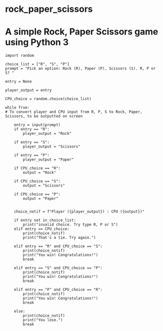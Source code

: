 # rock_paper_scissors
# A simple Rock, Paper Scissors game using Python 3

    import random 

    choice_list = ["R", "S", "P"]
    prompt = "Pick an option: Rock (R), Paper (P), Scissors (S). R, P or S? "

    entry = None

    player_output = entry

    CPU_choice = random.choice(choice_list)

    while True:
    # To convert player and CPU input from R, P, S to Rock, Paper, Scissors, to be outputted on screen
    
        entry = input(prompt)
        if entry == "R":
            player_output = "Rock"
    
        if entry == "S":
            player_output = "Scissors"
    
        if entry == "P":
            player_output = "Paper"

        if CPU_choice == "R":
            output = "Rock"
    
        if CPU_choice == "S":
            output = "Scissors"
    
        if CPU_choice == "P":
            output = "Paper"  
    

        choice_notif = f"Player ({player_output}) : CPU ({output})"

        if entry not in choice_list:
            print("invalid choice. Try type R, P or S")
        elif entry == CPU_choice:
            print(choice_notif)
            print("That's a tie. Try again.")
    
        elif entry == "R" and CPU_choice == "S":
            print(choice_notif)
            print("You win! Congratulations!")
            break

        elif entry == "S" and CPU_choice == "P":
            print(choice_notif)
            print("You win! Congratulations!")
            break

        elif entry == "P" and CPU_choice == "R":
            print(choice_notif)
            print("You win! Congratulations!")
            break
    
        else:
            print(choice_notif)
            print("You lose.")
            break

